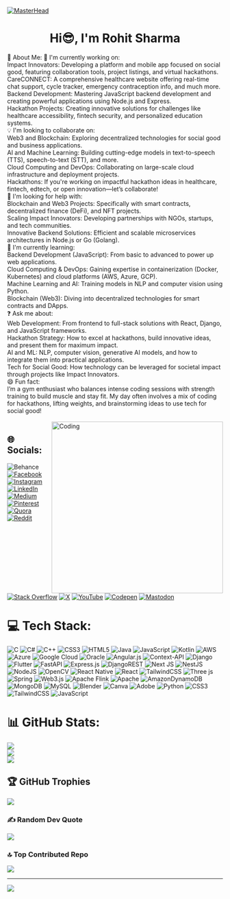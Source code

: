 [![MasterHead](https://user-images.githubusercontent.com/10498744/210012254-234538ff-d198-48aa-8964-37e6fd45d227.gif)]()
<h1 align="center">Hi😎, I'm Rohit Sharma</h1>
💫 About Me:
🚀 I'm currently working on:<br>Impact Innovators: Developing a platform and mobile app focused on social good, featuring collaboration tools, project listings, and virtual hackathons.<br>CareCONNECT: A comprehensive healthcare website offering real-time chat support, cycle tracker, emergency contraception info, and much more.<br>Backend Development: Mastering JavaScript backend development and creating powerful applications using Node.js and Express.<br>Hackathon Projects: Creating innovative solutions for challenges like healthcare accessibility, fintech security, and personalized education systems.<br>💡 I'm looking to collaborate on:<br>Web3 and Blockchain: Exploring decentralized technologies for social good and business applications.<br>AI and Machine Learning: Building cutting-edge models in text-to-speech (TTS), speech-to-text (STT), and more.<br>Cloud Computing and DevOps: Collaborating on large-scale cloud infrastructure and deployment projects.<br>Hackathons: If you're working on impactful hackathon ideas in healthcare, fintech, edtech, or open innovation—let’s collaborate!<br>🤝 I'm looking for help with:<br>Blockchain and Web3 Projects: Specifically with smart contracts, decentralized finance (DeFi), and NFT projects.<br>Scaling Impact Innovators: Developing partnerships with NGOs, startups, and tech communities.<br>Innovative Backend Solutions: Efficient and scalable microservices architectures in Node.js or Go (Golang).<br>🌱 I'm currently learning:<br>Backend Development (JavaScript): From basic to advanced to power up web applications.<br>Cloud Computing & DevOps: Gaining expertise in containerization (Docker, Kubernetes) and cloud platforms (AWS, Azure, GCP).<br>Machine Learning and AI: Training models in NLP and computer vision using Python.<br>Blockchain (Web3): Diving into decentralized technologies for smart contracts and DApps.<br>❓ Ask me about:<br>Web Development: From frontend to full-stack solutions with React, Django, and JavaScript frameworks.<br>Hackathon Strategy: How to excel at hackathons, build innovative ideas, and present them for maximum impact.<br>AI and ML: NLP, computer vision, generative AI models, and how to integrate them into practical applications.<br>Tech for Social Good: How technology can be leveraged for societal impact through projects like Impact Innovators.<br>😄 Fun fact:<br>I’m a gym enthusiast who balances intense coding sessions with strength training to build muscle and stay fit. My day often involves a mix of coding for hackathons, lifting weights, and brainstorming ideas to use tech for social good!<br><br>
<img align="right" alt="Coding" width="400" src="https://camo.githubusercontent.com/2366b34bb903c09617990fb5fff4622f3e941349e846ddb7e73df872a9d21233/68747470733a2f2f63646e2e6472696262626c652e636f6d2f75736572732f3733303730332f73637265656e73686f74732f363538313234332f6176656e746f2e676966">


## 🌐 Socials:
![Behance](https://img.shields.io/badge/Behance-1769ff?logo=behance&logoColor=white)[![Facebook](https://img.shields.io/badge/Facebook-%231877F2.svg?logo=Facebook&logoColor=white)](https://facebook.com/rohittshharmaa) [![Instagram](https://img.shields.io/badge/Instagram-%23E4405F.svg?logo=Instagram&logoColor=white)](https://instagram.com/rohittshharmaaa) [![LinkedIn](https://img.shields.io/badge/LinkedIn-%230077B5.svg?logo=linkedin&logoColor=white)](https://linkedin.com/in/https://www.linkedin.com/in/rohit-sharma-10a441300/) [![Medium](https://img.shields.io/badge/Medium-12100E?logo=medium&logoColor=white)](https://medium.com/@sharmarohit) [![Pinterest](https://img.shields.io/badge/Pinterest-%23E60023.svg?logo=Pinterest&logoColor=white)](https://pinterest.com/rohittt) [![Quora](https://img.shields.io/badge/Quora-%23B92B27.svg?logo=Quora&logoColor=white)](https://quora.com/profile/rohittt) [![Reddit](https://img.shields.io/badge/Reddit-%23FF4500.svg?logo=Reddit&logoColor=white)](https://reddit.com/user/rohitttsharmaa) [![Stack Overflow](https://img.shields.io/badge/-Stackoverflow-FE7A16?logo=stack-overflow&logoColor=white)](https://stackoverflow.com/users/rohittsharmaa) [![X](https://img.shields.io/badge/X-black.svg?logo=X&logoColor=white)](https://x.com/rohittshharmaaa) [![YouTube](https://img.shields.io/badge/YouTube-%23FF0000.svg?logo=YouTube&logoColor=white)](https://youtube.com/@SharmaRohit) [![Codepen](https://img.shields.io/badge/Codepen-000000?style=for-the-badge&logo=codepen&logoColor=white)](https://codepen.io/rohittsharmaa) [![Mastodon](https://img.shields.io/badge/-MASTODON-%232B90D9?style=for-the-badge&logo=mastodon&logoColor=white)](https://mastodon.social/@rohitt) 

# 💻 Tech Stack:
![C](https://img.shields.io/badge/c-%2300599C.svg?style=for-the-badge&logo=c&logoColor=white) ![C#](https://img.shields.io/badge/c%23-%23239120.svg?style=for-the-badge&logo=csharp&logoColor=white) ![C++](https://img.shields.io/badge/c++-%2300599C.svg?style=for-the-badge&logo=c%2B%2B&logoColor=white) ![CSS3](https://img.shields.io/badge/css3-%231572B6.svg?style=for-the-badge&logo=css3&logoColor=white) ![HTML5](https://img.shields.io/badge/html5-%23E34F26.svg?style=for-the-badge&logo=html5&logoColor=white) ![Java](https://img.shields.io/badge/java-%23ED8B00.svg?style=for-the-badge&logo=openjdk&logoColor=white) ![JavaScript](https://img.shields.io/badge/javascript-%23323330.svg?style=for-the-badge&logo=javascript&logoColor=%23F7DF1E) ![Kotlin](https://img.shields.io/badge/kotlin-%237F52FF.svg?style=for-the-badge&logo=kotlin&logoColor=white) ![AWS](https://img.shields.io/badge/AWS-%23FF9900.svg?style=for-the-badge&logo=amazon-aws&logoColor=white) ![Azure](https://img.shields.io/badge/azure-%230072C6.svg?style=for-the-badge&logo=microsoftazure&logoColor=white) ![Google Cloud](https://img.shields.io/badge/GoogleCloud-%234285F4.svg?style=for-the-badge&logo=google-cloud&logoColor=white) ![Oracle](https://img.shields.io/badge/Oracle-F80000?style=for-the-badge&logo=oracle&logoColor=white) ![Angular.js](https://img.shields.io/badge/angular.js-%23E23237.svg?style=for-the-badge&logo=angularjs&logoColor=white) ![Context-API](https://img.shields.io/badge/Context--Api-000000?style=for-the-badge&logo=react) ![Django](https://img.shields.io/badge/django-%23092E20.svg?style=for-the-badge&logo=django&logoColor=white) ![Flutter](https://img.shields.io/badge/Flutter-%2302569B.svg?style=for-the-badge&logo=Flutter&logoColor=white) ![FastAPI](https://img.shields.io/badge/FastAPI-005571?style=for-the-badge&logo=fastapi) ![Express.js](https://img.shields.io/badge/express.js-%23404d59.svg?style=for-the-badge&logo=express&logoColor=%2361DAFB) ![DjangoREST](https://img.shields.io/badge/DJANGO-REST-ff1709?style=for-the-badge&logo=django&logoColor=white&color=ff1709&labelColor=gray) ![Next JS](https://img.shields.io/badge/Next-black?style=for-the-badge&logo=next.js&logoColor=white) ![NestJS](https://img.shields.io/badge/nestjs-%23E0234E.svg?style=for-the-badge&logo=nestjs&logoColor=white) ![NodeJS](https://img.shields.io/badge/node.js-6DA55F?style=for-the-badge&logo=node.js&logoColor=white) ![OpenCV](https://img.shields.io/badge/opencv-%23white.svg?style=for-the-badge&logo=opencv&logoColor=white) ![React Native](https://img.shields.io/badge/react_native-%2320232a.svg?style=for-the-badge&logo=react&logoColor=%2361DAFB) ![React](https://img.shields.io/badge/react-%2320232a.svg?style=for-the-badge&logo=react&logoColor=%2361DAFB) ![TailwindCSS](https://img.shields.io/badge/tailwindcss-%2338B2AC.svg?style=for-the-badge&logo=tailwind-css&logoColor=white) ![Three js](https://img.shields.io/badge/threejs-black?style=for-the-badge&logo=three.js&logoColor=white) ![Spring](https://img.shields.io/badge/spring-%236DB33F.svg?style=for-the-badge&logo=spring&logoColor=white) ![Web3.js](https://img.shields.io/badge/web3.js-F16822?style=for-the-badge&logo=web3.js&logoColor=white) ![Apache Flink](https://img.shields.io/badge/Apache%20Flink-E6526F?style=for-the-badge&logo=Apache%20Flink&logoColor=white) ![Apache](https://img.shields.io/badge/apache-%23D42029.svg?style=for-the-badge&logo=apache&logoColor=white) ![AmazonDynamoDB](https://img.shields.io/badge/Amazon%20DynamoDB-4053D6?style=for-the-badge&logo=Amazon%20DynamoDB&logoColor=white) ![MongoDB](https://img.shields.io/badge/MongoDB-%234ea94b.svg?style=for-the-badge&logo=mongodb&logoColor=white) ![MySQL](https://img.shields.io/badge/mysql-4479A1.svg?style=for-the-badge&logo=mysql&logoColor=white) ![Blender](https://img.shields.io/badge/blender-%23F5792A.svg?style=for-the-badge&logo=blender&logoColor=white) ![Canva](https://img.shields.io/badge/Canva-%2300C4CC.svg?style=for-the-badge&logo=Canva&logoColor=white) ![Adobe](https://img.shields.io/badge/adobe-%23FF0000.svg?style=for-the-badge&logo=adobe&logoColor=white) ![Python](https://img.shields.io/badge/python-3670A0?style=for-the-badge&logo=python&logoColor=ffdd54) ![CSS3](https://img.shields.io/badge/css3-%231572B6.svg?style=for-the-badge&logo=css3&logoColor=white) ![TailwindCSS](https://img.shields.io/badge/tailwindcss-%2338B2AC.svg?style=for-the-badge&logo=tailwind-css&logoColor=white) ![JavaScript](https://img.shields.io/badge/javascript-%23323330.svg?style=for-the-badge&logo=javascript&logoColor=%23F7DF1E)
# 📊 GitHub Stats:
![](https://github-readme-stats.vercel.app/api?username=SharmARohitt&theme=github_dark_dimmed&hide_border=true&include_all_commits=false&count_private=true)<br/>
![](https://github-readme-streak-stats.herokuapp.com/?user=SharmARohitt&theme=github_dark_dimmed&hide_border=true)<br/>
![](https://github-readme-stats.vercel.app/api/top-langs/?username=SharmARohitt&theme=github_dark_dimmed&hide_border=true&include_all_commits=false&count_private=true&layout=compact)

## 🏆 GitHub Trophies
![](https://github-profile-trophy.vercel.app/?username=SharmARohitt&theme=radical&no-frame=false&no-bg=false&margin-w=4)

### ✍️ Random Dev Quote
![](https://quotes-github-readme.vercel.app/api?type=horizontal&theme=radical)

### 🔝 Top Contributed Repo
![](https://github-contributor-stats.vercel.app/api?username=SharmARohitt&limit=5&theme=dark&combine_all_yearly_contributions=true)

---
[![](https://visitcount.itsvg.in/api?id=SharmARohitt&icon=8&color=0)](https://visitcount.itsvg.in)

<!-- Proudly created with GPRM ( https://gprm.itsvg.in ) -->
